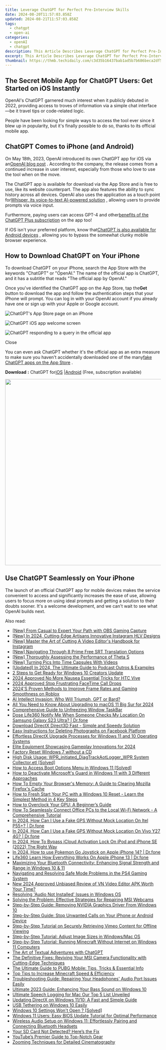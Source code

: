```yaml
---
title: Leverage ChatGPT for Perfect Pre-Interview Skills
date: 2024-08-20T11:57:03.858Z
updated: 2024-08-21T11:57:03.858Z
tags:
  - chatgpt
  - open-ai
categories:
  - openAI
  - chatgpt
description: This Article Describes Leverage ChatGPT for Perfect Pre-Interview Skills
excerpt: This Article Describes Leverage ChatGPT for Perfect Pre-Interview Skills
thumbnail: https://thmb.techidaily.com/c3d35b16437bab1ad5b7b686beca2df570e5510e7d66b97529a73f9cf277751a.jpg
---
```


## The Secret Mobile App for ChatGPT Users: Get Started on iOS Instantly

 OpenAI's ChatGPT garnered much interest when it publicly debuted in 2022, providing access to troves of information via a simple chat interface—be it travel tips or code-related logic.

 People have been looking for simple ways to access the tool ever since it blew up in popularity, but it's finally possible to do so, thanks to its official mobile app.

## ChatGPT Comes to iPhone (and Android)

 On May 18th, 2023, OpenAI introduced its own ChatGPT app for iOS via an[OpenAI blog post](https://openai.com/blog/introducing-the-chatgpt-app-for-ios) . According to the company, the release comes from a continued increase in user interest, especially from those who love to use the tool when on the move.

 The ChatGPT app is available for download via the App Store and is free to use, like its website counterpart. The app also features the ability to sync history across all devices. OpenAI also uses the application as a touch point for[Whisper, its voice-to-text AI-powered solution](https://www.makeuseof.com/dictate-documents-openai-whisper/) , allowing users to provide prompts via voice input.

 Furthermore, paying users can access GPT-4 and other[benefits of the ChatGPT Plus subscription](https://www.makeuseof.com/chatgpt-plus-subscription-worth-it/) on the app too!

 If iOS isn't your preferred platform, know that[ChatGPT is also available for Android devices](https://www.makeuseof.com/chatgpt-is-now-available-on-android/) , allowing you to bypass the somewhat clunky mobile browser experience.

## How to Download ChatGPT on Your iPhone

 To download ChatGPT on your iPhone, search the App Store with the keywords "ChatGPT" or "OpenAI." The name of the official app is ChatGPT, and it has a subtitle that reads "The official app by OpenAI."

 Once you've identified the ChatGPT app on the App Store, tap the**Get** button to download the app and follow the authentication steps that your iPhone will prompt. You can log in with your OpenAI account if you already have one or sign up with your Apple or Google account.

![ChatGPT's App Store page on an iPhone](https://static1.makeuseofimages.com/wordpress/wp-content/uploads/2023/08/chatgpt-s-app-store-page-on-an-iphone.jpg)

![ChatGPT iOS app welcome screen](https://static1.makeuseofimages.com/wordpress/wp-content/uploads/2023/08/chatgpt-ios-app-welcome-screen.jpg)

![ChatGPT responding to a query in the official app](https://static1.makeuseofimages.com/wordpress/wp-content/uploads/2023/08/chatgpt-responding-to-a-query-in-the-official-app.jpg)

Close

 You can even ask ChatGPT whether it's the official app as an extra measure to make sure you haven't accidentally downloaded one of the many[fake ChatGPT apps on the App Store](https://www.makeuseof.com/how-to-spot-fake-chatgpt-app-on-apple-app-store/) .

**Download** **:** ChatGPT for[iOS](http://apps.apple.com/app/openai-chatgpt/id6448311069) |[Android](https://www.anrdoezrs.net/links/7251228/type/dlg/sid/UUmuoUeUpU2025542/https://play.google.com/store/apps/details?id=com.openai.chatgpt&hl=en&gl=US) (Free, subscription available)

<!-- affiliate ads begin -->
<a href="https://appsumo.8odi.net/c/5597632/2087389/7443" target="_top" id="2087389"><img src="//a.impactradius-go.com/display-ad/7443-2087389" border="0" alt="" width="1200" height="600"/></a><img height="0" width="0" src="https://appsumo.8odi.net/i/5597632/2087389/7443" style="position:absolute;visibility:hidden;" border="0" />
<!-- affiliate ads end -->
## Use ChatGPT Seamlessly on Your iPhone

 The launch of an official ChatGPT app for mobile devices makes the service convenient to access and significantly increases the ease of use, allowing users to focus more on using ideal prompts and getting a solution to their doubts sooner. It's a welcome development, and we can't wait to see what OpenAI builds next.


<ins class="adsbygoogle"
     style="display:block"
     data-ad-format="autorelaxed"
     data-ad-client="ca-pub-7571918770474297"
     data-ad-slot="1223367746"></ins>



<ins class="adsbygoogle"
     style="display:block"
     data-ad-client="ca-pub-7571918770474297"
     data-ad-slot="8358498916"
     data-ad-format="auto"
     data-full-width-responsive="true"></ins>

<span class="atpl-alsoreadstyle">Also read:</span>
<div><ul>
<li><a href="https://screen-recording.techidaily.com/new-from-casual-to-expert-your-path-with-obs-gaming-capture/"><u>[New] From Casual to Expert  Your Path with OBS Gaming Capture</u></a></li>
<li><a href="https://instagram-video-recordings.techidaily.com/new-in-2024-cutting-edge-artisans-innovative-instagram-hlv-designs/"><u>[New] In 2024, Cutting-Edge Artisans  Innovative Instagram HLV Designs</u></a></li>
<li><a href="https://instagram-clips.techidaily.com/new-master-the-art-of-cutting-a-video-editors-handbook-for-instagram/"><u>[New] Master the Art of Cutting  A Video Editor's Handbook for Instagram</u></a></li>
<li><a href="https://extra-skills.techidaily.com/new-navigating-through-8-prime-free-srt-translation-options/"><u>[New] Navigating Through 8 Prime Free SRT Translation Options</u></a></li>
<li><a href="https://fox-access.techidaily.com/new-thoroughly-assessing-the-performance-of-theta-s/"><u>[New] Thoroughly Assessing the Performance of Theta S</u></a></li>
<li><a href="https://some-approaches.techidaily.com/new-turning-pics-into-time-capsules-with-videos/"><u>[New] Turning Pics Into Time Capsules With Videos</u></a></li>
<li><a href="https://article-tips.techidaily.com/updated-in-2024-the-ultimate-guide-to-podcast-outros-and-examples/"><u>[Updated] In 2024, The Ultimate Guide to Podcast Outros & Examples</u></a></li>
<li><a href="https://tech-haven.techidaily.com/2-steps-to-get-ready-for-windows-10-creators-update/"><u>2 Steps to Get Ready for Windows 10 Creators Update</u></a></li>
<li><a href="https://extra-approaches.techidaily.com/2024-approved-no-more-nausea-essential-tricks-for-htc-vive/"><u>2024 Approved  No More Nausea  Essential Tricks for HTC Vive</u></a></li>
<li><a href="https://facebook-videos.techidaily.com/2024-approved-stop-frustrating-facetime-call-drops/"><u>2024 Approved  Stop Frustrating FaceTime Call Drops</u></a></li>
<li><a href="https://tech-haven.techidaily.com/2024s-proven-methods-to-improve-frame-rates-and-gaming-smoothness-on-roblox/"><u>2024'S Proven Methods to Improve Frame Rates and Gaming Smoothness on Roblox</u></a></li>
<li><a href="https://tech-hub.techidaily.com/ai-intellect-invasion-who-will-triumph-gpt-or-bard/"><u>AI Intellect Invasion: Who Will Triumph, GPT or Bard?</u></a></li>
<li><a href="https://fox-http.techidaily.com/all-you-need-to-know-about-upgrading-to-macos-11-big-sur-for-2024/"><u>All You Need to Know About Upgrading to macOS 11 Big Sur for 2024</u></a></li>
<li><a href="https://windows11.techidaily.com/comprehensive-guide-to-unfreezing-window-taskbar/"><u>Comprehensive Guide to Unfreezing Window TaskBar</u></a></li>
<li><a href="https://fake-location.techidaily.com/dose-life360-notify-me-when-someone-checks-my-location-on-samsung-galaxy-s23-ultra-drfone-by-drfone-virtual-android/"><u>Dose Life360 Notify Me When Someone Checks My Location On Samsung Galaxy S23 Ultra? | Dr.fone</u></a></li>
<li><a href="https://tech-haven.techidaily.com/download-directx-direct3d-fast-simple-and-speedy-solution/"><u>Download DirectX Direct3D Fast - Simple and Speedy Solution</u></a></li>
<li><a href="https://techno-recovery.techidaily.com/easy-instructions-for-deleting-photographs-on-facebook-platform/"><u>Easy Instructions for Deleting Photographs on Facebook Platform</u></a></li>
<li><a href="https://tech-haven.techidaily.com/effortless-directx-upgrade-processes-for-windows-11-and-10-operating-systems/"><u>Effortless DirectX Upgrade Processes for Windows 11 and 10 Operating Systems</u></a></li>
<li><a href="https://youtube-clips.techidaily.com/elite-equipment-showcasing-gameplay-innovations-for-2024/"><u>Elite Equipment  Showcasing Gameplay Innovations for 2024</u></a></li>
<li><a href="https://tech-haven.techidaily.com/factory-reset-windows-7-without-a-cd/"><u>Factory Reset Windows 7 without a CD</u></a></li>
<li><a href="https://tech-haven.techidaily.com/high-disk-usage-wprinitiateddiagtrackaotloggerwpr-system-collectoretl-solved/"><u>High Disk Usage: WPR_initiated_DiagTrackAotLogger_WPR System Collector.etl [Solved]</u></a></li>
<li><a href="https://tech-haven.techidaily.com/how-to-access-boot-options-menu-in-windows-11-solved/"><u>How to Access Boot Options Menu in Windows 11 [Solved]</u></a></li>
<li><a href="https://tech-haven.techidaily.com/how-to-deactivate-microsofts-guard-in-windows-11-with-3-different-approaches/"><u>How to Deactivate Microsoft's Guard in Windows 11 with 3 Different Approaches</u></a></li>
<li><a href="https://tech-haven.techidaily.com/how-to-empty-your-browsers-memory-a-guide-to-clearing-mozilla-firefoxs-cache/"><u>How To Empty Your Browser's Memory: A Guide to Clearing Mozilla Firefox's Cache</u></a></li>
<li><a href="https://tech-haven.techidaily.com/how-to-fresh-start-your-pc-with-a-windows-10-reset-learn-the-simplest-method-in-4-key-steps/"><u>How to Fresh Start Your PC with a Windows 10 Reset - Learn the Simplest Method in 4 Key Steps</u></a></li>
<li><a href="https://tech-haven.techidaily.com/how-to-overclock-your-gpu-a-beginners-guide/"><u>How to Overclock Your GPU: A Beginner’s Guide</u></a></li>
<li><a href="https://tech-haven.techidaily.com/how-to-seamlessly-connect-office-pcs-to-the-local-wi-fi-network-a-comprehensive-tutorial/"><u>How To Seamlessly Connect Office PCs to the Local Wi-Fi Network - A Comprehensive Tutorial</u></a></li>
<li><a href="https://review-topics.techidaily.com/in-2024-how-can-i-use-a-fake-gps-without-mock-location-on-itel-p55plus-drfone-by-drfone-virtual-android/"><u>In 2024, How Can I Use a Fake GPS Without Mock Location On Itel P55+? | Dr.fone</u></a></li>
<li><a href="https://review-topics.techidaily.com/in-2024-how-can-i-use-a-fake-gps-without-mock-location-on-vivo-y27-4g-drfone-by-drfone-virtual-android/"><u>In 2024, How Can I Use a Fake GPS Without Mock Location On Vivo Y27 4G? | Dr.fone</u></a></li>
<li><a href="https://activate-lock.techidaily.com/in-2024-how-to-bypass-icloud-activation-lock-on-ipod-and-iphone-se-2022-the-right-way-by-drfone-ios/"><u>In 2024, How To Bypass iCloud Activation Lock On iPod and iPhone SE (2022) The Right Way</u></a></li>
<li><a href="https://ios-pokemon-go.techidaily.com/in-2024-how-to-use-pokemon-go-joystick-on-apple-iphone-14-drfone-by-drfone-virtual-ios/"><u>In 2024, How to use Pokemon Go Joystick on Apple iPhone 14? | Dr.fone</u></a></li>
<li><a href="https://fake-location.techidaily.com/life360-learn-how-everything-works-on-apple-iphone-13-drfone-by-drfone-virtual-ios/"><u>Life360 Learn How Everything Works On Apple iPhone 13 | Dr.fone</u></a></li>
<li><a href="https://tech-haven.techidaily.com/maximizing-your-bluetooth-connectivity-enhancing-signal-strength-and-range-in-windows-10-and-11/"><u>Maximizing Your Bluetooth Connectivity: Enhancing Signal Strength and Range in Windows 10 & 11</u></a></li>
<li><a href="https://tech-haven.techidaily.com/navigating-and-resolving-safe-mode-problems-in-the-ps4-gaming-system/"><u>Navigating and Resolving Safe Mode Problems in the PS4 Gaming System</u></a></li>
<li><a href="https://video-creation-software.techidaily.com/new-2024-approved-unbiased-review-of-vn-video-editor-apk-worth-your-time/"><u>New 2024 Approved Unbiased Review of VN Video Editor APK Worth Your Time?</u></a></li>
<li><a href="https://win11-tips.techidaily.com/resolving-audio-not-installed-issues-in-windows-os/"><u>Resolving 'Audio Not Installed' Issues in Windows OS</u></a></li>
<li><a href="https://tech-haven.techidaily.com/solving-the-problem-effective-strategies-for-repairing-msi-webcams/"><u>Solving the Problem: Effective Strategies for Repairing MSI Webcams</u></a></li>
<li><a href="https://tech-haven.techidaily.com/step-by-step-guide-removing-nvidia-graphics-driver-from-windows-10/"><u>Step-by-Step Guide: Removing NVIDIA Graphics Driver From Windows 10</u></a></li>
<li><a href="https://tech-haven.techidaily.com/step-by-step-guide-stop-unwanted-calls-on-your-iphone-or-android-device/"><u>Step-by-Step Guide: Stop Unwanted Calls on Your iPhone or Android Device</u></a></li>
<li><a href="https://tech-haven.techidaily.com/step-by-step-tutorial-on-securely-retrieving-vimeo-content-for-offline-viewing/"><u>Step-by-Step Tutorial on Securely Retrieving Vimeo Content for Offline Viewing</u></a></li>
<li><a href="https://tech-haven.techidaily.com/step-by-step-tutorial-adjust-image-sizes-in-windowsmac-os/"><u>Step-by-Step Tutorial: Adjust Image Sizes in Windows/Mac OS</u></a></li>
<li><a href="https://tech-haven.techidaily.com/step-by-step-tutorial-running-minecraft-without-internet-on-windows-11-computers/"><u>Step-by-Step Tutorial: Running Minecraft Without Internet on Windows 11 Computers</u></a></li>
<li><a href="https://tech-revival.techidaily.com/the-art-of-textual-adventures-with-chatgpt/"><u>The Art of Textual Adventures with ChatGPT</u></a></li>
<li><a href="https://tech-haven.techidaily.com/the-definitive-fixes-reviving-your-msi-camera-functionality-with-cutting-edge-techniques/"><u>The Definitive Fixes: Reviving Your MSI Camera Functionality with Cutting-Edge Techniques</u></a></li>
<li><a href="https://tech-haven.techidaily.com/the-ultimate-guide-to-pubg-mobile-tips-tricks-and-essential-info/"><u>The Ultimate Guide to PUBG Mobile: Tips, Tricks & Essential Info</u></a></li>
<li><a href="https://tech-haven.techidaily.com/top-tips-to-increase-minecraft-speed-and-efficiency/"><u>Top Tips to Increase Minecraft Speed & Efficiency</u></a></li>
<li><a href="https://tech-haven.techidaily.com/troubleshooting-guide-repairing-your-headphones-audio-port-issues-easily/"><u>Troubleshooting Guide: Repairing Your Headphones' Audio Port Issues Easily</u></a></li>
<li><a href="https://tech-haven.techidaily.com/ultimate-2023-guide-enhancing-your-bass-sound-on-windows-10/"><u>Ultimate 2023 Guide: Enhancing Your Bass Sound on Windows 10</u></a></li>
<li><a href="https://screen-capture.techidaily.com/ultimate-speech-logging-for-mac-our-top-5-list-unveiled/"><u>Ultimate Speech Logging for Mac  Our Top 5 List Unveiled</u></a></li>
<li><a href="https://tech-haven.techidaily.com/updating-directx-on-windows-1110-a-fast-and-simple-guide/"><u>Updating DirectX on Windows 11/10: A Fast and Simple Guide</u></a></li>
<li><a href="https://tech-haven.techidaily.com/1723808120430-usb-tethering-on-windows-10-easily/"><u>USB Tethering on Windows 10 Easily</u></a></li>
<li><a href="https://tech-haven.techidaily.com/1723808337934-windows-10-settings-wont-open-solved/"><u>Windows 10 Settings Won't Open ? [Solved]</u></a></li>
<li><a href="https://tech-haven.techidaily.com/windows-11-users-easy-bios-update-tutorial-for-optimal-performance/"><u>Windows 11 Users: Easy BIOS Update Tutorial for Optimal Performance</u></a></li>
<li><a href="https://tech-haven.techidaily.com/wireless-audio-setup-on-windows-11-effortlessly-pairing-and-connecting-bluetooth-headsets/"><u>Wireless Audio Setup on Windows 11: Effortlessly Pairing and Connecting Bluetooth Headsets</u></a></li>
<li><a href="https://tech-haven.techidaily.com/your-sd-card-not-detected-heres-the-fix/"><u>Your SD Card Not Detected? Here’s the Fix</u></a></li>
<li><a href="https://youtube-tips.techidaily.com/bes-premier-guide-to-top-notch-gear/"><u>YouTube’s Premier Guide to Top-Notch Gear</u></a></li>
<li><a href="https://extra-lessons.techidaily.com/zooming-techniques-for-detailed-cinematography/"><u>Zooming Techniques for Detailed Cinematography</u></a></li>
</ul></div>
